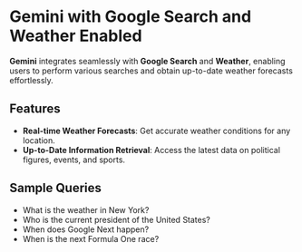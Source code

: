 

# Gemini with Google Search and Weather Enabled

**Gemini** integrates seamlessly with **Google Search** and **Weather**, enabling users to perform various searches and obtain up-to-date weather forecasts effortlessly.

## Features

- **Real-time Weather Forecasts**: Get accurate weather conditions for any location.
- **Up-to-Date Information Retrieval**: Access the latest data on political figures, events, and sports.

## Sample Queries

- What is the weather in New York?
- Who is the current president of the United States?
- When does Google Next happen?
- When is the next Formula One race?





